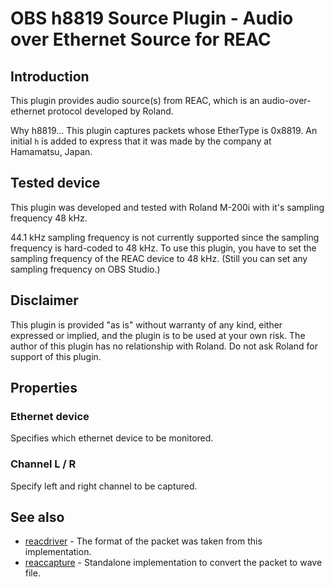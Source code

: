 # OBS h8819 Source Plugin - Audio over Ethernet Source for REAC

## Introduction

This plugin provides audio source(s) from REAC, which is an audio-over-ethernet protocol developed by Roland.

Why h8819... This plugin captures packets whose EtherType is 0x8819.
An initial `h` is added to express that it was made by the company at Hamamatsu, Japan.

## Tested device

This plugin was developed and tested with Roland M-200i with it's sampling frequency 48 kHz.

44.1 kHz sampling frequency is not currently supported since the sampling frequency is hard-coded to 48 kHz.
To use this plugin, you have to set the sampling frequency of the REAC device to 48 kHz.
(Still you can set any sampling frequency on OBS Studio.)

## Disclaimer

This plugin is provided "as is" without warranty of any kind,
either expressed or implied, and the plugin is to be used at your own risk.
The author of this plugin has no relationship with Roland.
Do not ask Roland for support of this plugin.

## Properties

### Ethernet device
Specifies which ethernet device to be monitored.

### Channel L / R
Specify left and right channel to be captured.

## See also

- [reacdriver](https://github.com/per-gron/reacdriver) - The format of the packet was taken from this implementation.
- [reaccapture](https://github.com/norihiro/reaccapture) - Standalone implementation to convert the packet to wave file.
